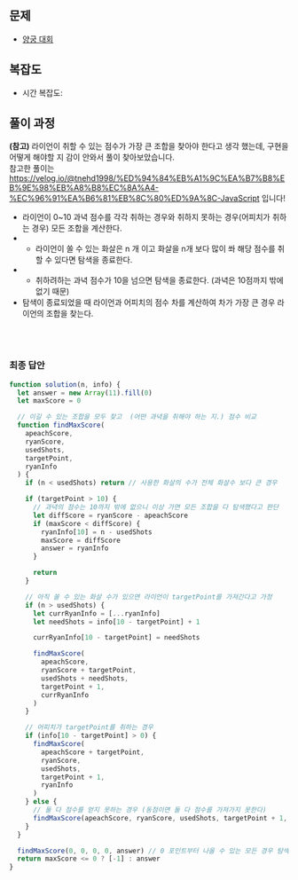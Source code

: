 ## 문제

- [양궁 대회](https://school.programmers.co.kr/learn/courses/30/lessons/92342)

## 복잡도

- 시간 복잡도:

## 풀이 과정

**(참고)**
라이언이 취할 수 있는 점수가 가장 큰 조합을 찾아야 한다고 생각 했는데, 구현을 어떻게 해야할 지 감이 안와서 풀이 찾아보았습니다.<br/>
참고한 풀이는 https://velog.io/@tnehd1998/%ED%94%84%EB%A1%9C%EA%B7%B8%EB%9E%98%EB%A8%B8%EC%8A%A4-%EC%96%91%EA%B6%81%EB%8C%80%ED%9A%8C-JavaScript 입니다!

- 라이언이 0~10 과녁 점수를 각각 취하는 경우와 취하지 못하는 경우(어피치가 취하는 경우) 모든 조합을 계산한다.
- - 라이언이 쏠 수 있는 화살은 n 개 이고 화살을 n개 보다 많이 쏴 해당 점수를 취할 수 있다면 탐색을 종료한다.
- - 취하려하는 과녁 점수가 10을 넘으면 탐색을 종료한다. (과녁은 10점까지 밖에 없기 때문)
- 탐색이 종료되었을 때 라이언과 어피치의 점수 차를 계산하여 차가 가장 큰 경우 라이언의 조합을 찾는다.

<br/>
<br/>

### 최종 답안

```javascript
function solution(n, info) {
  let answer = new Array(11).fill(0)
  let maxScore = 0

  // 이길 수 있는 조합을 모두 찾고  (어떤 과녁을 취해야 하는 지.) 점수 비교
  function findMaxScore(
    apeachScore,
    ryanScore,
    usedShots,
    targetPoint,
    ryanInfo
  ) {
    if (n < usedShots) return // 사용한 화살의 수가 전체 화살수 보다 큰 경우

    if (targetPoint > 10) {
      // 과녁의 점수는 10까지 밖에 없으니 이상 가면 모든 조합을 다 탐색했다고 판단
      let diffScore = ryanScore - apeachScore
      if (maxScore < diffScore) {
        ryanInfo[10] = n - usedShots
        maxScore = diffScore
        answer = ryanInfo
      }

      return
    }

    // 아직 쏠 수 있는 화살 수가 있으면 라이언이 targetPoint를 가져간다고 가정
    if (n > usedShots) {
      let currRyanInfo = [...ryanInfo]
      let needShots = info[10 - targetPoint] + 1

      currRyanInfo[10 - targetPoint] = needShots

      findMaxScore(
        apeachScore,
        ryanScore + targetPoint,
        usedShots + needShots,
        targetPoint + 1,
        currRyanInfo
      )
    }

    // 어피치가 targetPoint를 취하는 경우
    if (info[10 - targetPoint] > 0) {
      findMaxScore(
        apeachScore + targetPoint,
        ryanScore,
        usedShots,
        targetPoint + 1,
        ryanInfo
      )
    } else {
      // 둘 다 점수를 얻지 못하는 경우 (동점이면 둘 다 점수를 가져가지 못한다)
      findMaxScore(apeachScore, ryanScore, usedShots, targetPoint + 1, ryanInfo)
    }
  }

  findMaxScore(0, 0, 0, 0, answer) // 0 포인트부터 나올 수 있는 모든 경우 탐색하기
  return maxScore <= 0 ? [-1] : answer
}
```
